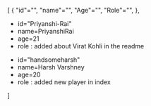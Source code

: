 [
  {
    "id"="",
    "name"="",
    "Age"="",
    "Role"="",
  },
  <ul>
  <li>id="Priyanshi-Rai"</li>
  <li>name=PriyanshiRai</li>
  <li>age=21</li>
  <li>role : added about Virat Kohli in the readme</li>
  </ul>
   <ul>
  <li>id="handsomeharsh"</li>
  <li>name=Harsh Varshney</li>
  <li>age=20</li>
  <li>role : added new player in index</li>
  </ul>


]
